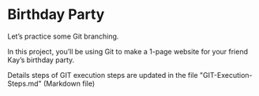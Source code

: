 # Birthday Party

Let’s practice some Git branching.

In this project, you’ll be using Git to make a 1-page website for your friend Kay’s birthday party.

Details steps of GIT execution steps are updated in the file "GIT-Execution-Steps.md" (Markdown file)
